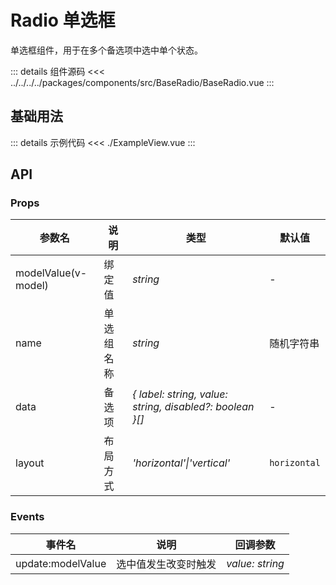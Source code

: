 # Radio 单选框

单选框组件，用于在多个备选项中选中单个状态。

::: details 组件源码
<<< ../../../../packages/components/src/BaseRadio/BaseRadio.vue
:::

## 基础用法

<script lang="ts" setup>
import ExampleView from './ExampleView.vue'
</script>

<ExampleView />

::: details 示例代码
<<< ./ExampleView.vue
:::

## API

### Props

| 参数名 | 说明 | 类型 | 默认值 |
| --- | --- | --- | --- |
| modelValue(v-model) | 绑定值 | _string_ | - |
| name | 单选组名称 | _string_ | 随机字符串 |
| data | 备选项 | _{ label: string, value: string, disabled?: boolean }[]_ | - |
| layout | 布局方式 | _'horizontal'\|'vertical'_ | `horizontal` |

### Events

| 事件名 | 说明 | 回调参数 |
| --- | --- | --- |
| update:modelValue | 选中值发生改变时触发 | _value: string_ |
